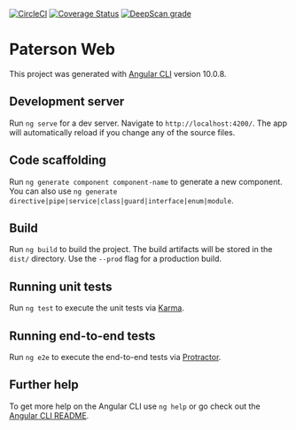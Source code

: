 [![CircleCI](https://circleci.com/gh/jjpaters/paterson-web/tree/main.svg?style=svg)](https://circleci.com/gh/jjpaters/paterson-web/tree/main)
[![Coverage Status](https://coveralls.io/repos/github/jjpaters/paterson-web/badge.svg)](https://coveralls.io/github/jjpaters/paterson-web)
[![DeepScan grade](https://deepscan.io/api/teams/3232/projects/16481/branches/355291/badge/grade.svg)](https://deepscan.io/dashboard#view=project&tid=3232&pid=16481&bid=355291)

# Paterson Web

This project was generated with [Angular CLI](https://github.com/angular/angular-cli) version 10.0.8.

## Development server

Run `ng serve` for a dev server. Navigate to `http://localhost:4200/`. The app will automatically reload if you change any of the source files.

## Code scaffolding

Run `ng generate component component-name` to generate a new component. You can also use `ng generate directive|pipe|service|class|guard|interface|enum|module`.

## Build

Run `ng build` to build the project. The build artifacts will be stored in the `dist/` directory. Use the `--prod` flag for a production build.

## Running unit tests

Run `ng test` to execute the unit tests via [Karma](https://karma-runner.github.io).

## Running end-to-end tests

Run `ng e2e` to execute the end-to-end tests via [Protractor](http://www.protractortest.org/).

## Further help

To get more help on the Angular CLI use `ng help` or go check out the [Angular CLI README](https://github.com/angular/angular-cli/blob/master/README.md).
